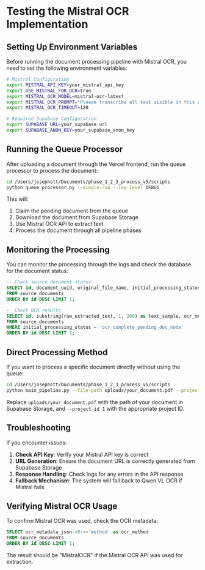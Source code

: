 # Testing the Mistral OCR Implementation

## Setting Up Environment Variables

Before running the document processing pipeline with Mistral OCR, you need to set the following environment variables:

```bash
# Mistral Configuration
export MISTRAL_API_KEY=your_mistral_api_key
export USE_MISTRAL_FOR_OCR=true
export MISTRAL_OCR_MODEL=mistral-ocr-latest
export MISTRAL_OCR_PROMPT="Please transcribe all text visible in this document accurately. Preserve the original formatting as much as possible."
export MISTRAL_OCR_TIMEOUT=120

# Required Supabase Configuration
export SUPABASE_URL=your_supabase_url
export SUPABASE_ANON_KEY=your_supabase_anon_key
```

## Running the Queue Processor

After uploading a document through the Vercel frontend, run the queue processor to process the document:

```bash
cd /Users/josephott/Documents/phase_1_2_3_process_v5/scripts
python queue_processor.py --single-run --log-level DEBUG
```

This will:
1. Claim the pending document from the queue
2. Download the document from Supabase Storage
3. Use Mistral OCR API to extract text 
4. Process the document through all pipeline phases

## Monitoring the Processing

You can monitor the processing through the logs and check the database for the document status:

```sql
-- Check source document status
SELECT id, document_uuid, original_file_name, initial_processing_status 
FROM source_documents 
ORDER BY id DESC LIMIT 1;

-- Check OCR results
SELECT id, substring(raw_extracted_text, 1, 200) as text_sample, ocr_metadata_json
FROM source_documents
WHERE initial_processing_status = 'ocr_complete_pending_doc_node'
ORDER BY id DESC LIMIT 1;
```

## Direct Processing Method

If you want to process a specific document directly without using the queue:

```bash
cd /Users/josephott/Documents/phase_1_2_3_process_v5/scripts
python main_pipeline.py --file-path uploads/your_document.pdf --project-id 1
```

Replace `uploads/your_document.pdf` with the path of your document in Supabase Storage, and `--project-id 1` with the appropriate project ID.

## Troubleshooting

If you encounter issues:

1. **Check API Key**: Verify your Mistral API key is correct
2. **URL Generation**: Ensure the document URL is correctly generated from Supabase Storage
3. **Response Handling**: Check logs for any errors in the API response
4. **Fallback Mechanism**: The system will fall back to Qwen VL OCR if Mistral fails

## Verifying Mistral OCR Usage

To confirm Mistral OCR was used, check the OCR metadata:

```sql
SELECT ocr_metadata_json->0->>'method' as ocr_method
FROM source_documents
ORDER BY id DESC LIMIT 1;
```

The result should be "MistralOCR" if the Mistral OCR API was used for extraction.